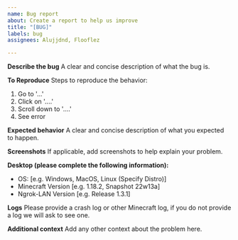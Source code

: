 ```yaml
---
name: Bug report
about: Create a report to help us improve
title: "[BUG]"
labels: bug
assignees: Alujjdnd, Flooflez

---
```


**Describe the bug**
A clear and concise description of what the bug is.

**To Reproduce**
Steps to reproduce the behavior:
1. Go to '...'
2. Click on '....'
3. Scroll down to '....'
4. See error

**Expected behavior**
A clear and concise description of what you expected to happen.

**Screenshots**
If applicable, add screenshots to help explain your problem.

**Desktop (please complete the following information):**
 - OS: [e.g. Windows, MacOS, Linux (Specify Distro)]
 - Minecraft Version [e.g. 1.18.2, Snapshot 22w13a]
 - Ngrok-LAN Version [e.g. Release 1.3.1]

**Logs**
Please provide a crash log or other Minecraft log, if you do not provide a log we will ask to see one.

**Additional context**
Add any other context about the problem here.
